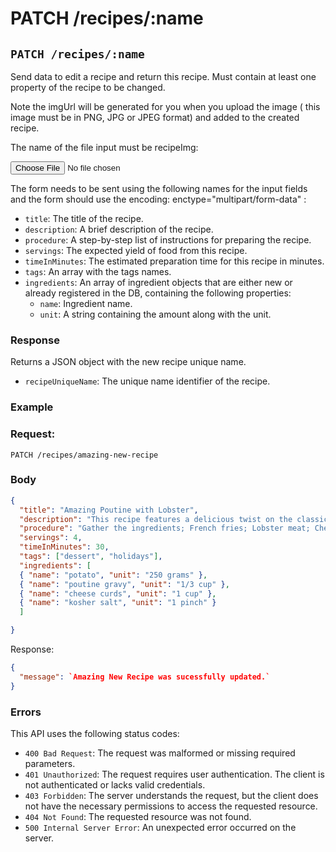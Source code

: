 # PATCH /recipes/:name

## `PATCH /recipes/:name`

Send data to edit a recipe and return this recipe.
Must contain at least one property of the recipe to be changed.

Note the imgUrl will be generated for you when you upload the image ( this image must be in PNG, JPG or JPEG format) and added to the created recipe.

The name of the file input must be recipeImg:

  <input type="file" name="recipeImg">

The form needs to be sent using the following names for the input fields and the form should use the encoding: enctype="multipart/form-data" :

- `title`: The title of the recipe.
- `description`: A brief description of the recipe.
- `procedure`: A step-by-step list of instructions for preparing the recipe.
- `servings`: The expected yield of food from this recipe.
- `timeInMinutes`: The estimated preparation time for this recipe in minutes.
- `tags`: An array with the tags names.
- `ingredients`: An array of ingredient objects that are either new or already registered in the DB, containing the following properties:
  - `name`: Ingredient name.
  - `unit`: A string containing the amount along with the unit.

### Response

Returns a JSON object with the new recipe unique name.

- `recipeUniqueName`: The unique name identifier of the recipe.

### Example

### Request:

```
PATCH /recipes/amazing-new-recipe
```
### Body

```json
{
  "title": "Amazing Poutine with Lobster",
  "description": "This recipe features a delicious twist on the classic poutine by adding flavorful pieces of lobster. Savory, crispy french fries are generously topped with chunks of succulent lobster meat and smothered in rich gravy and melted cheese curds, creating a luxurious and indulgent dish that combines the best of land and sea.",
  "procedure": "Gather the ingredients; French fries; Lobster meat; Cheese curds; Gravy; Salt and pepper to taste; Cook the French fries; Preheat oil in a deep fryer or pot; Cut the potatoes into fries; Fry the potatoes until golden brown and crispy; Remove from oil and drain excess oil on paper towels; Season with salt and pepper; Prepare the lobster meat; Cook the lobster meat according to your preferred method (boiling, steaming, or grilling); Remove the meat from the shells and chop it into bite-sized pieces; Make the gravy; You can either make your own gravy from scratch or use pre-made gravy; Heat the gravy in a saucepan until hot; Assemble the poutine; Place a layer of French fries on a serving dish; Sprinkle cheese curds evenly over the fries; Add a layer of lobster meat on top of the cheese curds; Pour the hot gravy over the dish; Repeat the layers; Add another layer of French fries on top of the gravy; Sprinkle more cheese curds and lobster meat; Pour additional gravy over the layers; Serve and enjoy!; Garnish with parsley or green onions if desired; Serve the poutine immediately while it's hot;",
  "servings": 4,
  "timeInMinutes": 30,
  "tags": ["dessert", "holidays"],
  "ingredients": [
  { "name": "potato", "unit": "250 grams" },
  { "name": "poutine gravy", "unit": "1/3 cup" },
  { "name": "cheese curds", "unit": "1 cup" },
  { "name": "kosher salt", "unit": "1 pinch" }
  ]

}
```


Response:

```json
{
  "message": `Amazing New Recipe was sucessfully updated.`
}
```

### Errors

This API uses the following status codes:

- `400 Bad Request`: The request was malformed or missing required parameters.
- `401 Unauthorized`: The request requires user authentication. The client is not authenticated or lacks valid credentials.
- `403 Forbidden`: The server understands the request, but the client does not have the necessary permissions to access the requested resource.
- `404 Not Found`: The requested resource was not found.
- `500 Internal Server Error`: An unexpected error occurred on the server.
